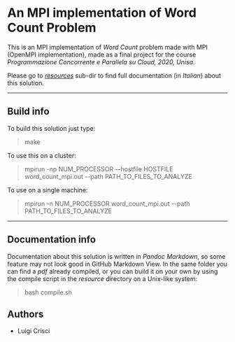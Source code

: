 # An MPI implementation of Word Count Problem  

This is an MPI implementation of *Word Count* problem made with MPI (OpenMPI implementation), made as a final project for the course *Programmazione Concorrente e Parallela su Cloud, 2020, Unisa.*  

Please go to *[resources](https://github.com/Luigi-Crisci/MPI-Word-Count/tree/master/resources)* sub-dir to find full documentation (in *Italian*) about this solution.

---------  

## Build info

To build this solution just type:  

> make  

To use this on a cluster:

> mpirun -np NUM_PROCESSOR --hostfile HOSTFILE word_count_mpi.out --path PATH_TO_FILES_TO_ANALYZE

To use on a single machine:  

> mpirun -n NUM_PROCESSOR word_count_mpi.out --path PATH_TO_FILES_TO_ANALYZE

-------------  

## Documentation info

Documentation about this solution is written in *Pandoc Markdown*, so some feature may not look good in GitHub Markdown View. In the same folder you can find a *pdf* already compiled, or you can build it on your own by using the compile script in the *resource* directory on a Unix-like system:

> bash compile.sh

## Authors
 - Luigi Crisci
